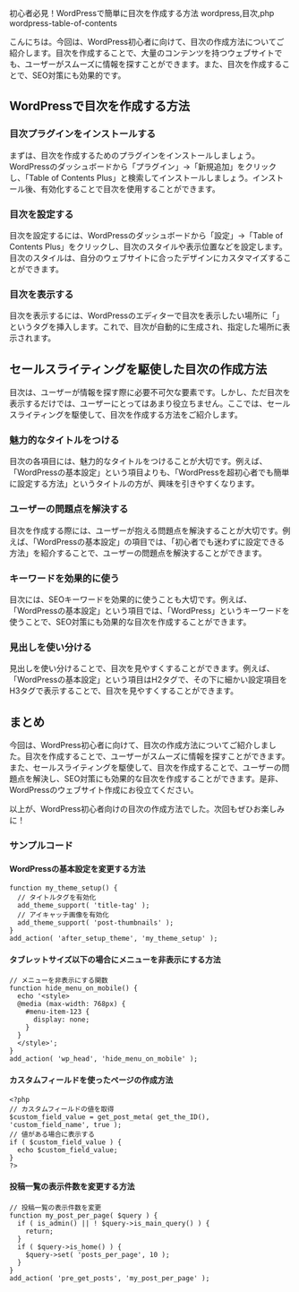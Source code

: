 初心者必見！WordPressで簡単に目次を作成する方法
wordpress,目次,php
wordpress-table-of-contents

こんにちは。今回は、WordPress初心者に向けて、目次の作成方法についてご紹介します。目次を作成することで、大量のコンテンツを持つウェブサイトでも、ユーザーがスムーズに情報を探すことができます。また、目次を作成することで、SEO対策にも効果的です。

## WordPressで目次を作成する方法

### 目次プラグインをインストールする

まずは、目次を作成するためのプラグインをインストールしましょう。WordPressのダッシュボードから「プラグイン」→「新規追加」をクリックし、「Table of Contents Plus」と検索してインストールしましょう。インストール後、有効化することで目次を使用することができます。

### 目次を設定する

目次を設定するには、WordPressのダッシュボードから「設定」→「Table of Contents Plus」をクリックし、目次のスタイルや表示位置などを設定します。目次のスタイルは、自分のウェブサイトに合ったデザインにカスタマイズすることができます。

### 目次を表示する

目次を表示するには、WordPressのエディターで目次を表示したい場所に「<!--toc-->」というタグを挿入します。これで、目次が自動的に生成され、指定した場所に表示されます。

## セールスライティングを駆使した目次の作成方法

目次は、ユーザーが情報を探す際に必要不可欠な要素です。しかし、ただ目次を表示するだけでは、ユーザーにとってはあまり役立ちません。ここでは、セールスライティングを駆使して、目次を作成する方法をご紹介します。

### 魅力的なタイトルをつける

目次の各項目には、魅力的なタイトルをつけることが大切です。例えば、「WordPressの基本設定」という項目よりも、「WordPressを超初心者でも簡単に設定する方法」というタイトルの方が、興味を引きやすくなります。

### ユーザーの問題点を解決する

目次を作成する際には、ユーザーが抱える問題点を解決することが大切です。例えば、「WordPressの基本設定」の項目では、「初心者でも迷わずに設定できる方法」を紹介することで、ユーザーの問題点を解決することができます。

### キーワードを効果的に使う

目次には、SEOキーワードを効果的に使うことも大切です。例えば、「WordPressの基本設定」という項目では、「WordPress」というキーワードを使うことで、SEO対策にも効果的な目次を作成することができます。

### 見出しを使い分ける

見出しを使い分けることで、目次を見やすくすることができます。例えば、「WordPressの基本設定」という項目はH2タグで、その下に細かい設定項目をH3タグで表示することで、目次を見やすくすることができます。

## まとめ

今回は、WordPress初心者に向けて、目次の作成方法についてご紹介しました。目次を作成することで、ユーザーがスムーズに情報を探すことができます。また、セールスライティングを駆使して、目次を作成することで、ユーザーの問題点を解決し、SEO対策にも効果的な目次を作成することができます。是非、WordPressのウェブサイト作成にお役立てください。

以上が、WordPress初心者向けの目次の作成方法でした。次回もぜひお楽しみに！


### サンプルコード

#### WordPressの基本設定を変更する方法

```
function my_theme_setup() {
  // タイトルタグを有効化
  add_theme_support( 'title-tag' );
  // アイキャッチ画像を有効化
  add_theme_support( 'post-thumbnails' );
}
add_action( 'after_setup_theme', 'my_theme_setup' );
```

#### タブレットサイズ以下の場合にメニューを非表示にする方法

```
// メニューを非表示にする関数
function hide_menu_on_mobile() {
  echo '<style>
  @media (max-width: 768px) {
    #menu-item-123 {
      display: none;
    }
  }
  </style>';
}
add_action( 'wp_head', 'hide_menu_on_mobile' );
```

#### カスタムフィールドを使ったページの作成方法

```
<?php
// カスタムフィールドの値を取得
$custom_field_value = get_post_meta( get_the_ID(), 'custom_field_name', true );
// 値がある場合に表示する
if ( $custom_field_value ) {
  echo $custom_field_value;
}
?>
```

#### 投稿一覧の表示件数を変更する方法

```
// 投稿一覧の表示件数を変更
function my_post_per_page( $query ) {
  if ( is_admin() || ! $query->is_main_query() ) {
    return;
  }
  if ( $query->is_home() ) {
    $query->set( 'posts_per_page', 10 );
  }
}
add_action( 'pre_get_posts', 'my_post_per_page' );
```

